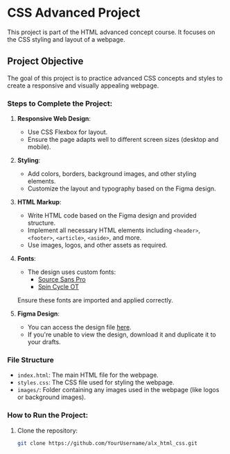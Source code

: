 # CSS Advanced Project

This project is part of the HTML advanced concept course. It focuses on the CSS styling and layout of a webpage.

## Project Objective

The goal of this project is to practice advanced CSS concepts and styles to create a responsive and visually appealing webpage.

### Steps to Complete the Project:

1. **Responsive Web Design**: 
   - Use CSS Flexbox for layout.
   - Ensure the page adapts well to different screen sizes (desktop and mobile).

2. **Styling**:
   - Add colors, borders, background images, and other styling elements.
   - Customize the layout and typography based on the Figma design.

3. **HTML Markup**:
   - Write HTML code based on the Figma design and provided structure.
   - Implement all necessary HTML elements including `<header>`, `<footer>`, `<article>`, `<aside>`, and more.
   - Use images, logos, and other assets as required.

4. **Fonts**:
   - The design uses custom fonts: 
     - [Source Sans Pro](https://fonts.google.com/specimen/Source+Sans+Pro)
     - [Spin Cycle OT](https://www.dafont.com/spin-cycle.font)

   Ensure these fonts are imported and applied correctly.

5. **Figma Design**:
   - You can access the design file [here](insert-figma-link).
   - If you're unable to view the design, download it and duplicate it to your drafts.

### File Structure

- `index.html`: The main HTML file for the webpage.
- `styles.css`: The CSS file used for styling the webpage.
- `images/`: Folder containing any images used in the webpage (like logos or background images).

### How to Run the Project:

1. Clone the repository:
   ```bash
   git clone https://github.com/YourUsername/alx_html_css.git
